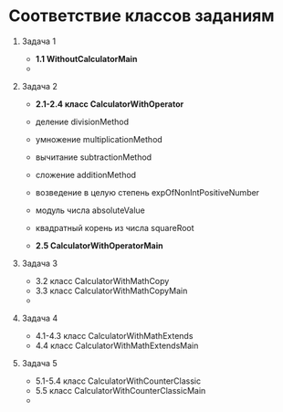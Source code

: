 # Соответствие классов заданиям

1. Задача 1
    - **1.1 WithoutCalculatorMain**
    - 

2. Задача 2 
   - **2.1-2.4 класс CalculatorWithOperator**
   - деление divisionMethod
   - умножение multiplicationMethod
   - вычитание subtractionMethod
   - сложение additionMethod
   - возведение в целую степень expOfNonIntPositiveNumber
   - модуль числа absoluteValue
   - квадратный корень из числа squareRoot
   
   - **2.5 CalculatorWithOperatorMain**

3. Задача 3
   - 3.2 класс CalculatorWithMathCopy
   - 3.3 класс CalculatorWithMathCopyMain
   - 
4. Задача 4
   - 4.1-4.3 класс CalculatorWithMathExtends
   - 4.4 класс CalculatorWithMathExtendsMain

5. Задача 5
   - 5.1-5.4 класс CalculatorWithCounterClassic
   - 5.5 класс CalculatorWithCounterClassicMain
   - 
